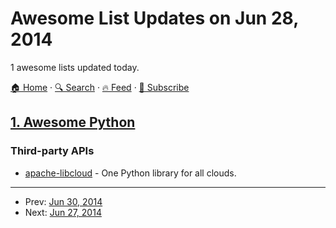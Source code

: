 # Awesome List Updates on Jun 28, 2014

1 awesome lists updated today.

[🏠 Home](/README.md) · [🔍 Search](https://test.trackawesomelist.com/search/) · [🔥 Feed](https://test.trackawesomelist.com/feed.xml) · [📮 Subscribe](https://trackawesomelist.us17.list-manage.com/subscribe?u=d2f0117aa829c83a63ec63c2f&id=36a103854c)



## [1. Awesome Python](/content/vinta/awesome-python/README.md)

### Third-party APIs

*   [apache-libcloud](https://libcloud.apache.org/) - One Python library for all clouds.

---

- Prev: [Jun 30, 2014](/content/2014/06/30/README.md)
- Next: [Jun 27, 2014](/content/2014/06/27/README.md)